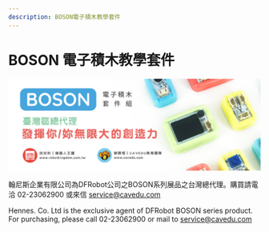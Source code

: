 ```yaml
---
description: BOSON電子積木教學套件
---
```


# BOSON 電子積木教學套件

![](.gitbook/assets/boson_main.png)

翰尼斯企業有限公司為DFRobot公司之BOSON系列展品之台灣總代理。購買請電洽 02-23062900 或來信 [service@cavedu.com](service@cavedu.com)

Hennes. Co. Ltd is the exclusive agent of DFRobot BOSON series product. For purchasing, please call 02-23062900 or mail to [service@cavedu.com](service@cavedu.com)

